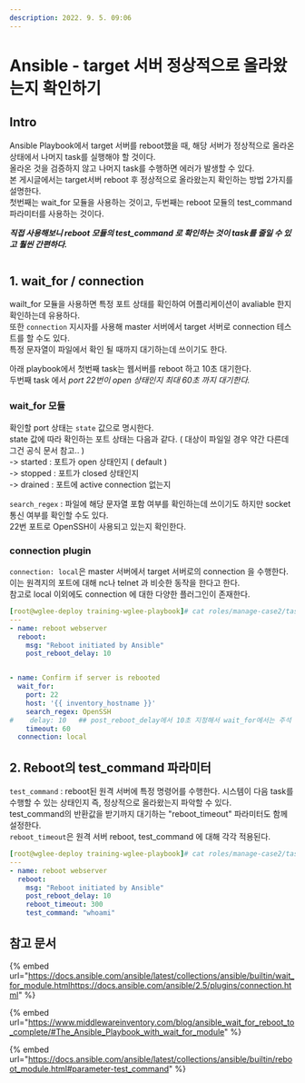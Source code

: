 ```yaml
---
description: 2022. 9. 5. 09:06
---
```


# Ansible - target 서버 정상적으로 올라왔는지 확인하기

## Intro

Ansible Playbook에서 target 서버를 reboot했을 때, 해당 서버가 정상적으로 올라온 상태에서 나머지 task를 실행해야 할 것이다.\
올라온 것을 검증하지 않고 나머지 task를 수행하면 에러가 발생할 수 있다.\
본 게시글에서는 target서버 reboot 후 정상적으로 올라왔는지 확인하는 방법 2가지를 설명한다.\
첫번째는 wait\_for 모듈을 사용하는 것이고, 두번째는 reboot 모듈의 test\_command 파라미터를 사용하는 것이다.

_**직접 사용해보니 reboot 모듈의 test\_command 로 확인하는 것이 task를 줄일 수 있고 훨씬 간편하다.**_&#x20;

<figure><img src="https://blog.kakaocdn.net/dn/bidYro/btrLiqfzMrP/oB4POdCOuzHuc5F4SjB1pk/img.png" alt=""><figcaption></figcaption></figure>

## 1. wait\_for / connection

wailt\_for 모듈을 사용하면 특정 포트 상태를 확인하여 어플리케이션이 avaliable 한지 확인하는데 유용하다.\
또한 `connection` 지시자를 사용해 master 서버에서 target 서버로 connection 테스트를 할 수도 있다.\
특정 문자열이 파일에서 확인 될 때까지 대기하는데 쓰이기도 한다.

아래 playbook에서 첫번째 task는 웹서버를 reboot 하고 10초 대기한다.\
두번째 task 에서 _port 22번이 open 상태인지 최대 60초 까지 대기한다._

### **wait\_for 모듈**

확인할 port 상태는 `state` 값으로 명시한다.\
state 값에 따라 확인하는 포트 상태는 다음과 같다. ( 대상이 파일일 경우 약간 다른데 그건 공식 문서 참고.. )\
\-> started : 포트가 open 상태인지 ( default )\
\-> stopped : 포트가 closed 상태인지\
\-> drained : 포트에 active connection 없는지

`search_regex` : 파일에 해당 문자열 포함 여부를 확인하는데 쓰이기도 하지만 socket 통신 여부를 확인할 수도 있다.\
22번 포트로 OpenSSH이 사용되고 있는지 확인한다.

### **connection plugin**

`connection: local`은 master 서버에서 target 서버로의 connection 을 수행한다.\
이는 원격지의 포트에 대해 nc나 telnet 과 비슷한 동작을 한다고 한다.\
참고로 local 이외에도 connection 에 대한 다양한 플러그인이 존재한다.

```yaml
[root@wglee-deploy training-wglee-playbook]# cat roles/manage-case2/tasks/main.yml
---
- name: reboot webserver
  reboot:
    msg: "Reboot initiated by Ansible"
    post_reboot_delay: 10


- name: Confirm if server is rebooted
  wait_for:
    port: 22
    host: '{{ inventory_hostname }}'
    search_regex: OpenSSH
#    delay: 10   ## post_reboot_delay에서 10초 지정해서 wait_for에서는 주석 처리함 
    timeout: 60
  connection: local
```



## 2. Reboot의 test\_command 파라미터

`test_command` : reboot된 원격 서버에 특정 명령어를 수행한다. 시스템이 다음 task를 수행할 수 있는 상태인지 즉, 정상적으로 올라왔는지 파악할 수 있다.\
test\_command의 반환값을 받기까지 대기하는 "reboot\_timeout" 파라미터도 함께 설정한다.\
`reboot_timeout`은 원격 서버 reboot, test\_command 에 대해 각각 적용된다.

```yaml
[root@wglee-deploy training-wglee-playbook]# cat roles/manage-case2/tasks/main.yml
---
- name: reboot webserver
  reboot:
    msg: "Reboot initiated by Ansible"
    post_reboot_delay: 10
    reboot_timeout: 300
    test_command: "whoami"
```



## 참고 문서

{% embed url="https://docs.ansible.com/ansible/latest/collections/ansible/builtin/wait_for_module.htmlhttps://docs.ansible.com/ansible/2.5/plugins/connection.html" %}

{% embed url="https://www.middlewareinventory.com/blog/ansible_wait_for_reboot_to_complete/#The_Ansible_Playbook_with_wait_for_module" %}

{% embed url="https://docs.ansible.com/ansible/latest/collections/ansible/builtin/reboot_module.html#parameter-test_command" %}

